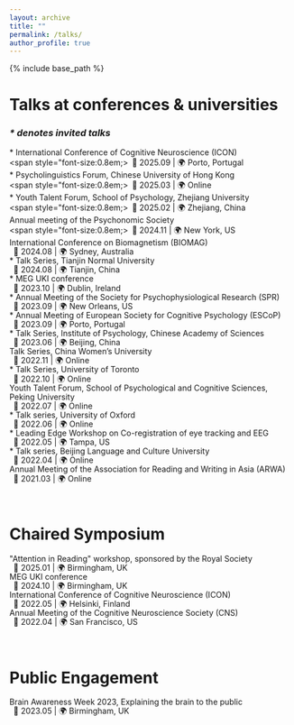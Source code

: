 ```yaml
---
layout: archive
title: ""
permalink: /talks/
author_profile: true
---
```


{% include base_path %}

# Talks at conferences & universities       
### _* denotes invited talks_  
<span style="font-size:1em;line-height: 1.15;"> * International Conference of Cognitive Neuroscience (ICON)</span>     
<span style="font-size:0.8em;>&ensp;📅 2025.09  |  🌍 Porto, Portugal</span>    
<span style="font-size:1em;line-height: 1.15;"> * Psycholinguistics Forum, Chinese University of Hong Kong</span>      
<span style="font-size:0.8em;>&ensp;📅 2025.03  |  🌍 Online</span>       
<span style="font-size:1em;line-height: 1.15;"> * Youth Talent Forum, School of Psychology, Zhejiang University</span>     
<span style="font-size:0.8em;>&ensp;📅 2025.02  |  🌍 Zhejiang, China</span>      
<span style="font-size:1em;line-height: 1.15;"> Annual meeting of the Psychonomic Society</span>     
<span style="font-size:0.8em;>&ensp;📅 2024.11  |  🌍 New York, US</span>     
<span style="font-size:1em;line-height: 1.15;"> International Conference on Biomagnetism (BIOMAG)     
&ensp;📅 2024.08  |  🌍 Sydney, Australia</span>    
<span style="font-size:1em;line-height: 1.15;"> * Talk Series, Tianjin Normal University    
&ensp;📅 2024.08  |  🌍 Tianjin, China</span>    
<span style="font-size:1em;line-height: 1.15;"> * MEG UKI conference    
&ensp;📅 2023.10  |  🌍 Dublin, Ireland</span>    
<span style="font-size:1em;line-height: 1.15;"> * Annual Meeting of the Society for Psychophysiological Research (SPR)    
&ensp;📅 2023.09  |  🌍 New Orleans, US</span>    
<span style="font-size:1em;line-height: 1.15;"> * Annual Meeting of European Society for Cognitive Psychology (ESCoP)    
&ensp;📅 2023.09  |  🌍 Porto, Portugal</span>    
<span style="font-size:1em;line-height: 1.15;"> * Talk Series, Institute of Psychology, Chinese Academy of Sciences    
&ensp;📅 2023.06  |  🌍 Beijing, China</span>    
<span style="font-size:1em;line-height: 1.15;"> Talk Series, China Women’s University    
&ensp;📅 2022.11  |  🌍 Online</span>    
<span style="font-size:1em;line-height: 1.15;"> * Talk Series, University of Toronto     
&ensp;📅 2022.10  |  🌍 Online</span>    
<span style="font-size:1em;line-height: 1.15;"> Youth Talent Forum, School of Psychological and Cognitive Sciences, Peking University    
&ensp;📅 2022.07  |  🌍 Online</span>    
<span style="font-size:1em;line-height: 1.15;"> * Talk series, University of Oxford    
&ensp;📅 2022.06  |  🌍 Online</span>    
<span style="font-size:1em;line-height: 1.15;"> * Leading Edge Workshop on Co-registration of eye tracking and EEG    
&ensp;📅 2022.05  |  🌍 Tampa, US</span>    
<span style="font-size:1em;line-height: 1.15;"> * Talk series, Beijing Language and Culture University    
&ensp;📅 2022.04  |  🌍 Online</span>    
<span style="font-size:1em;line-height: 1.15;"> Annual Meeting of the Association for Reading and Writing in Asia (ARWA)    
&ensp;📅 2021.03  |  🌍 Online</span>    
<br>
<br>

# Chaired Symposium  
<span style="font-size:1em;line-height: 1.15;"> "Attention in Reading" workshop, sponsored by the Royal Society    
&ensp;📅 2025.01  |  🌍 Birmingham, UK</span>      
<span style="font-size:1em;line-height: 1.15;"> MEG UKI conference    
&ensp;📅 2024.10  |  🌍 Birmingham, UK</span>    
<span style="font-size:1em;line-height: 1.15;"> International Conference of Cognitive Neuroscience (ICON)    
&ensp;📅 2022.05  |  🌍 Helsinki, Finland</span>    
<span style="font-size:1em;line-height: 1.15;"> Annual Meeting of the Cognitive Neuroscience Society (CNS)    
&ensp;📅 2022.04  |  🌍 San Francisco, US</span>    
<br>
<br>

# Public Engagement   
<span style="font-size:1em;line-height: 1.15;"> Brain Awareness Week 2023, Explaining the brain to the public     
&ensp;📅 2023.05  |  🌍 Birmingham, UK</span>    
<br>




